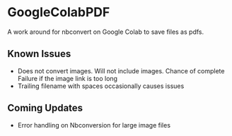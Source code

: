 # GoogleColabPDF
A work around for nbconvert on Google Colab to save files as pdfs.

## Known Issues
 - Does not convert images. Will not include images. Chance of complete Failure if the image link is too long
 - Trailing filename with spaces occasionally causes issues
 
## Coming Updates
- Error handling on Nbconversion for large image files
